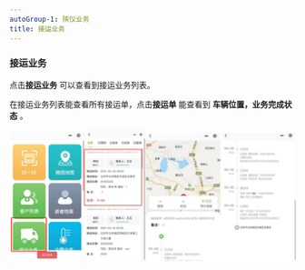 ```yaml
---
autoGroup-1: 殡仪业务
title: 接运业务
---
```

### 接运业务

点击**接运业务** 可以查看到接运业务列表。

在接运业务列表能查看所有接运单，点击**接运单** 能查看到 **车辆位置，业务完成状态** 。

![11](../../.vuepress/public/product/95.png)
